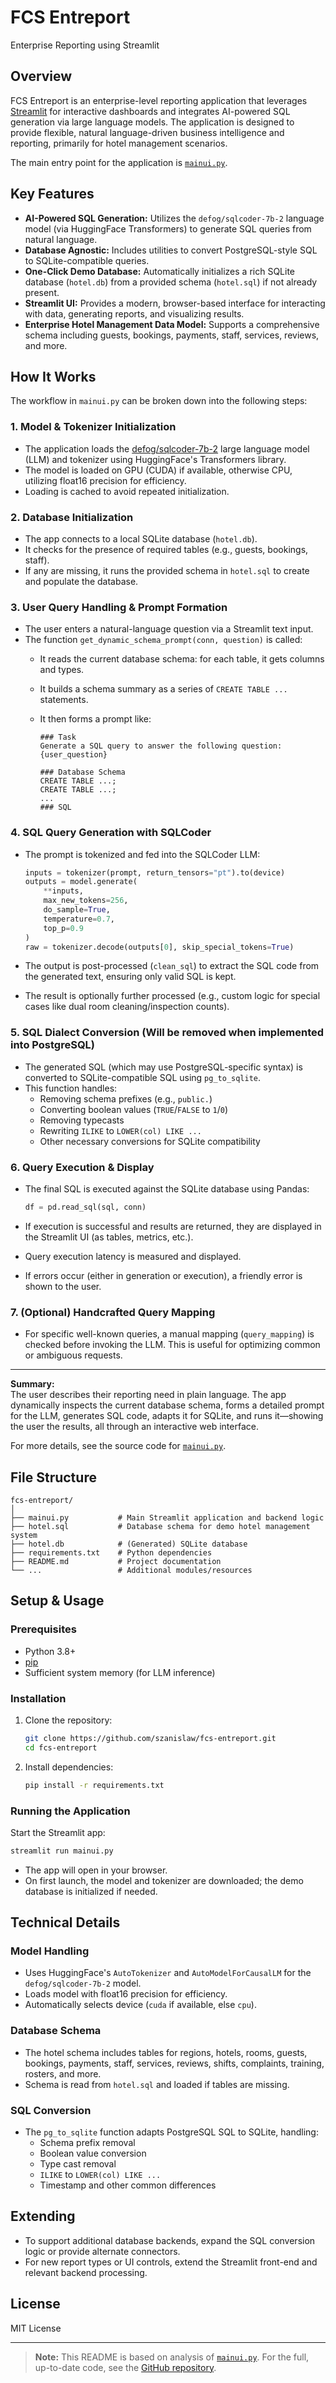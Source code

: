 # FCS Entreport

Enterprise Reporting using Streamlit

## Overview

FCS Entreport is an enterprise-level reporting application that leverages [Streamlit](https://streamlit.io/) for interactive dashboards and integrates AI-powered SQL generation via large language models. The application is designed to provide flexible, natural language-driven business intelligence and reporting, primarily for hotel management scenarios.

The main entry point for the application is [`mainui.py`](mainui.py).

## Key Features

- **AI-Powered SQL Generation:** Utilizes the `defog/sqlcoder-7b-2` language model (via HuggingFace Transformers) to generate SQL queries from natural language.
- **Database Agnostic:** Includes utilities to convert PostgreSQL-style SQL to SQLite-compatible queries.
- **One-Click Demo Database:** Automatically initializes a rich SQLite database (`hotel.db`) from a provided schema (`hotel.sql`) if not already present.
- **Streamlit UI:** Provides a modern, browser-based interface for interacting with data, generating reports, and visualizing results.
- **Enterprise Hotel Management Data Model:** Supports a comprehensive schema including guests, bookings, payments, staff, services, reviews, and more.

## How It Works

The workflow in `mainui.py` can be broken down into the following steps:

### 1. Model & Tokenizer Initialization

- The application loads the [defog/sqlcoder-7b-2](https://huggingface.co/defog/sqlcoder-7b-2) large language model (LLM) and tokenizer using HuggingFace's Transformers library.
- The model is loaded on GPU (CUDA) if available, otherwise CPU, utilizing float16 precision for efficiency.
- Loading is cached to avoid repeated initialization.

### 2. Database Initialization

- The app connects to a local SQLite database (`hotel.db`).
- It checks for the presence of required tables (e.g., guests, bookings, staff).
- If any are missing, it runs the provided schema in `hotel.sql` to create and populate the database.

### 3. User Query Handling & Prompt Formation

- The user enters a natural-language question via a Streamlit text input.
- The function `get_dynamic_schema_prompt(conn, question)` is called:
  - It reads the current database schema: for each table, it gets columns and types.
  - It builds a schema summary as a series of `CREATE TABLE ...` statements.
  - It then forms a prompt like:

    ```
    ### Task
    Generate a SQL query to answer the following question:
    {user_question}

    ### Database Schema
    CREATE TABLE ...;
    CREATE TABLE ...;
    ...
    ### SQL
    ```

### 4. SQL Query Generation with SQLCoder

- The prompt is tokenized and fed into the SQLCoder LLM:

  ```python
  inputs = tokenizer(prompt, return_tensors="pt").to(device)
  outputs = model.generate(
      **inputs,
      max_new_tokens=256,
      do_sample=True,
      temperature=0.7,
      top_p=0.9
  )
  raw = tokenizer.decode(outputs[0], skip_special_tokens=True)
  ```
- The output is post-processed (`clean_sql`) to extract the SQL code from the generated text, ensuring only valid SQL is kept.
- The result is optionally further processed (e.g., custom logic for special cases like dual room cleaning/inspection counts).

### 5. SQL Dialect Conversion (Will be removed when implemented into PostgreSQL)

- The generated SQL (which may use PostgreSQL-specific syntax) is converted to SQLite-compatible SQL using `pg_to_sqlite`.
- This function handles:
  - Removing schema prefixes (e.g., `public.`)
  - Converting boolean values (`TRUE`/`FALSE` to `1`/`0`)
  - Removing typecasts
  - Rewriting `ILIKE` to `LOWER(col) LIKE ...`
  - Other necessary conversions for SQLite compatibility

### 6. Query Execution & Display

- The final SQL is executed against the SQLite database using Pandas:

  ```python
  df = pd.read_sql(sql, conn)
  ```
- If execution is successful and results are returned, they are displayed in the Streamlit UI (as tables, metrics, etc.).
- Query execution latency is measured and displayed.
- If errors occur (either in generation or execution), a friendly error is shown to the user.

### 7. (Optional) Handcrafted Query Mapping

- For specific well-known queries, a manual mapping (`query_mapping`) is checked before invoking the LLM. This is useful for optimizing common or ambiguous requests.

---

**Summary:**  
The user describes their reporting need in plain language. The app dynamically inspects the current database schema, forms a detailed prompt for the LLM, generates SQL code, adapts it for SQLite, and runs it—showing the user the results, all through an interactive web interface.

For more details, see the source code for [`mainui.py`](https://github.com/szanislaw/fcs-entreport/blob/main/mainui.py).

## File Structure

```
fcs-entreport/
│
├── mainui.py           # Main Streamlit application and backend logic
├── hotel.sql           # Database schema for demo hotel management system
├── hotel.db            # (Generated) SQLite database
├── requirements.txt    # Python dependencies
├── README.md           # Project documentation
└── ...                 # Additional modules/resources
```

## Setup & Usage

### Prerequisites

- Python 3.8+
- [pip](https://pip.pypa.io/en/stable/)
- Sufficient system memory (for LLM inference)

### Installation

1. Clone the repository:
   ```bash
   git clone https://github.com/szanislaw/fcs-entreport.git
   cd fcs-entreport
   ```
2. Install dependencies:
   ```bash
   pip install -r requirements.txt
   ```

### Running the Application

Start the Streamlit app:
```bash
streamlit run mainui.py
```
- The app will open in your browser.
- On first launch, the model and tokenizer are downloaded; the demo database is initialized if needed.

## Technical Details

### Model Handling

- Uses HuggingFace's `AutoTokenizer` and `AutoModelForCausalLM` for the `defog/sqlcoder-7b-2` model.
- Loads model with float16 precision for efficiency.
- Automatically selects device (`cuda` if available, else `cpu`).

### Database Schema

- The hotel schema includes tables for regions, hotels, rooms, guests, bookings, payments, staff, services, reviews, shifts, complaints, training, rosters, and more.
- Schema is read from `hotel.sql` and loaded if tables are missing.

### SQL Conversion

- The `pg_to_sqlite` function adapts PostgreSQL SQL to SQLite, handling:
  - Schema prefix removal
  - Boolean value conversion
  - Type cast removal
  - `ILIKE` to `LOWER(col) LIKE ...`
  - Timestamp and other common differences

## Extending

- To support additional database backends, expand the SQL conversion logic or provide alternate connectors.
- For new report types or UI controls, extend the Streamlit front-end and relevant backend processing.

## License

MIT License

---

> **Note:** This README is based on analysis of [`mainui.py`](https://github.com/szanislaw/fcs-entreport/blob/bb27fa59e792ddd5c7297534785eb76010c7b16f/mainui.py). For the full, up-to-date code, see the [GitHub repository](https://github.com/szanislaw/fcs-entreport).
